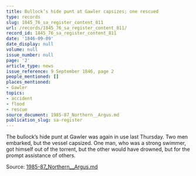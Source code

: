```yaml
---
title: Bullock’s hide punt at Gawler capsizes; one rescued
type: records
slug: 1845_76_sa_register_content_811
url: /records/1845_76_sa_register_content_811/
record_id: 1845_76_sa_register_content_811
date: '1846-09-09'
date_display: null
volume: null
issue_number: null
page: '2'
article_type: news
issue_reference: 9 September 1846, page 2
people_mentioned: []
places_mentioned:
- Gawler
topics:
- accident
- flood
- rescue
source_document: 1985-87_Northern__Argus.md
publication_slug: sa-register
---
```


The bullock’s hide punt at Gawler was again in use last Thursday.  Two men embarked, but the vessel capsized.  One man, who was a strong swimmer, got himself out of the torrent, but the other would have drowned, but for the prompt assistance of others.

Source: [1985-87_Northern__Argus.md](/downloads/markdown/1985-87_Northern__Argus.md)
